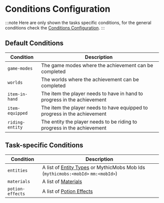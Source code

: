 # Conditions Configuration

:::note
Here are only shown the tasks specific conditions, for the general conditions check
the [Conditions Configuration](/epicachievements/configuration/conditions).
:::

## Default Conditions

| Condition       | Description                                                               |
|-----------------|---------------------------------------------------------------------------|
| `game-modes`    | The game modes where the achievement can be completed                     |
| `worlds`        | The worlds where the achievement can be completed                         |
| `item-in-hand`  | The item the player needs to have in hand to progress in the achievement  |
| `item-equipped` | The item the player needs to have equipped to progress in the achievement |
| `riding-entity` | The entity the player needs to be riding to progress in the achievement   |

## Task-specific Conditions

| Condition | Description                                                                                                                                                         |
|-----------|---------------------------------------------------------------------------------------------------------------------------------------------------------------------|
| `entities` | A list of [Entity Types](https://hub.spigotmc.org/javadocs/spigot/org/bukkit/entity/package-summary.html) or MythicMobs Mob Ids (`mythicmobs:<mobId>` `mm:<mobId>`) |
| `materials` | A list of [Materials](https://hub.spigotmc.org/javadocs/spigot/org/bukkit/material/package-summary.html)                                                            |
| `potion-effects` | A list of [Potion Effects](https://hub.spigotmc.org/javadocs/spigot/org/bukkit/potion/PotionType.html)                                                              |

